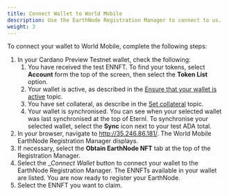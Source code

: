```yaml
---
title: Connect Wallet to World Mobile
description: Use the EarthNode Registration Manager to connect to us.
weight: 3
---
```

To connect your wallet to World Mobile, complete the following steps:
1. In your Cardano Preview Testnet wallet, check the following:
   1. You have received the test ENNFT. To find your tokens, select __Account__ form the top of the screen, then select
   the __Token List__ option.
   2. Your wallet is active, as described in the [Ensure that your wallet is active](/earth-node/5-joining-the-testnet/1-environment-requirements/5-ensure-wallet-active) topic.
   3. You have set collateral, as describe in the [Set collateral](/earth-node/5-joining-the-testnet/1-environment-requirements/4-set-collateral) topic.
   4. Your wallet is synchronised. You can see when your selected wallet was last synchronised at the top of Eternl.
    To synchronise your selected wallet, select the __Sync__ icon next to your test ADA total.
2. In your browser, navigate to http://35.246.86.181/. The World Mobile EarthNode Registration Manager displays.
3. If necessary, select the __Obtain EarthNode NFT__ tab at the top of the Registration Manager.
4. Select the __Connect Wallet_ button to connect your wallet to the EarthNode Registration Manager. The ENNFTs available
in your wallet are listed. You are now ready to register your EarthNode.
5. Select the ENNFT you want to claim.
